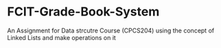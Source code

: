 # FCIT-Grade-Book-System

An Assignment for Data strcutre Course (CPCS204) using the concept of Linked Lists and make operations on it
